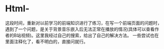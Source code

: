 # Html-
这段时间，重新对以前学习的前端知识进行了练习，在写一个前端页面的问题时，遇到了一个问题，是关于背景音乐嵌入后无法正常在播放的情况(具体可以查看作者的B站视频)。这里我经过自己的搜索，给出了自己的解决方法。
一些尝试也在里面注释化了，看不明白的，直接问就行。
